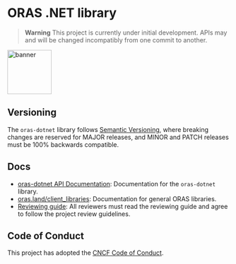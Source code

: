 # ORAS .NET library

> **Warning** This project is currently under initial development. APIs may and will be changed incompatibly from one commit to another.

<p align="left">
<a href="https://oras.land/"><img src="https://oras.land/img/oras.svg" alt="banner" width="100px"></a>
</p>

## Versioning

The `oras-dotnet` library follows [Semantic Versioning](https://semver.org/), where breaking changes are reserved for MAJOR releases, and MINOR and PATCH releases must be 100% backwards compatible.

## Docs

- [oras-dotnet API Documentation](https://oras-project.github.io/oras-dotnet/api/): Documentation for the `oras-dotnet` library.
- [oras.land/client_libraries](https://oras.land/client_libraries/): Documentation for general ORAS libraries.
- [Reviewing guide](https://github.com/oras-project/community/blob/main/REVIEWING.md): All reviewers must read the reviewing guide and agree to follow the project review guidelines.

## Code of Conduct

This project has adopted the [CNCF Code of Conduct](https://github.com/cncf/foundation/blob/master/code-of-conduct.md).
